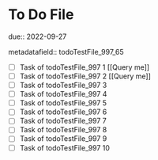 # To Do File

due:: 2022-09-27

metadatafield:: todoTestFile_997_65

- [ ] Task of todoTestFile_997 1 [[Query me]]
- [ ] Task of todoTestFile_997 2 [[Query me]]
- [ ] Task of todoTestFile_997 3
- [ ] Task of todoTestFile_997 4
- [ ] Task of todoTestFile_997 5
- [ ] Task of todoTestFile_997 6
- [ ] Task of todoTestFile_997 7
- [ ] Task of todoTestFile_997 8
- [ ] Task of todoTestFile_997 9
- [ ] Task of todoTestFile_997 10